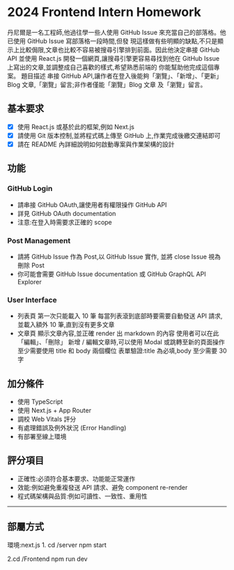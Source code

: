 # 2024 Frontend Intern Homework

丹尼爾是一名工程師,他過往學一些人使用 GitHub Issue 來充當自己的部落格。他已使用 GitHub Issue 寫部落格一段時間,但發
現這樣做有些明顯的缺點,不只是顯示上比較侷限,文章也比較不容易被搜尋引擎排到前面。因此他決定串接 GitHub API 並使用
React.js 開發一個網頁,讓搜尋引擎更容易尋找到他在 GitHub Issue 上寫出的文章,並調整成自己喜歡的樣式,希望熟悉前端的
你能幫助他完成這個專案。
題目描述
串接 GitHub API,讓作者在登入後能夠「瀏覽」、「新增」、「更新」Blog 文章,「瀏覽」留言;非作者僅能「瀏覽」Blog 文章
及「瀏覽」留言。
## 基本要求

- [x] 使用 React.js 或基於此的框架,例如 Next.js
- [x] 請使用 Git 版本控制,並將程式碼上傳至 GitHub 上,作業完成後繳交連結即可
- [x] 請在 README 內詳細說明如何啟動專案與作業架構的設計
## 功能

### GitHub Login
- 請串接 GitHub OAuth,讓使用者有權限操作 GitHub API
- 詳見 GitHub OAuth documentation
- 注意:在登入時需要求正確的 scope
### Post Management
- 請將 GitHub Issue 作為 Post,以 GitHub Issue 實作, 並將 close Issue 視為刪除 Post
- 你可能會需要 GitHub Issue documentation 或 GitHub GraphQL API Explorer
### User Interface
- 列表頁
第一次只能載入 10 筆
每當列表滾到底部時要需要自動發送 API 請求,並載入額外 10 筆,直到沒有更多文章
- 文章頁
顯示文章內容,並正確 render 出 markdown 的內容
使用者可以在此「編輯」、「刪除」
新增 / 編輯文章時,可以使用 Modal 或跳轉至新的頁面操作
至少需要使用 title 和 body 兩個欄位
表單驗證:title 為必填,body 至少需要 30 字

## 加分條件

- 使用 TypeScript
- 使用 Next.js + App Router
- 調校 Web Vitals 評分
- 有處理錯誤及例外狀況 (Error Handling)
- 有部署至線上環境
## 評分項目

- 正確性:必須符合基本要求、功能能正常運作
- 效能:例如避免重複發送 API 請求、避免 component re-render
- 程式碼架構與品質:例如可讀性、一致性、重用性
-----------
## 部屬方式
環境:next.js
1.
cd /server 
npm start

2.cd /Frontend
npm run dev


